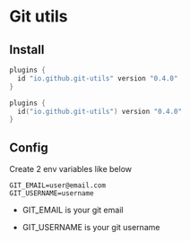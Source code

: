 # Git utils

## Install

```groovy
plugins {
  id "io.github.git-utils" version "0.4.0"
}
```
```kotlin
plugins {
  id("io.github.git-utils") version "0.4.0"
}
```

## Config

Create 2 env variables like below

```
GIT_EMAIL=user@email.com
GIT_USERNAME=username
```

* GIT_EMAIL is your git email

* GIT_USERNAME is your git username